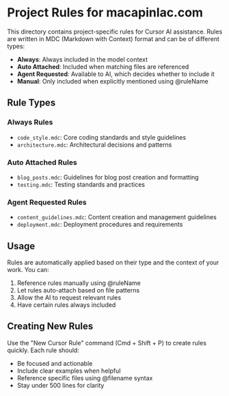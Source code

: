# Project Rules for macapinlac.com

This directory contains project-specific rules for Cursor AI assistance. Rules are written in MDC (Markdown with Context) format and can be of different types:

- **Always**: Always included in the model context
- **Auto Attached**: Included when matching files are referenced
- **Agent Requested**: Available to AI, which decides whether to include it
- **Manual**: Only included when explicitly mentioned using @ruleName

## Rule Types

### Always Rules
- `code_style.mdc`: Core coding standards and style guidelines
- `architecture.mdc`: Architectural decisions and patterns

### Auto Attached Rules
- `blog_posts.mdc`: Guidelines for blog post creation and formatting
- `testing.mdc`: Testing standards and practices

### Agent Requested Rules
- `content_guidelines.mdc`: Content creation and management guidelines
- `deployment.mdc`: Deployment procedures and requirements

## Usage

Rules are automatically applied based on their type and the context of your work. You can:

1. Reference rules manually using @ruleName
2. Let rules auto-attach based on file patterns
3. Allow the AI to request relevant rules
4. Have certain rules always included

## Creating New Rules

Use the "New Cursor Rule" command (Cmd + Shift + P) to create rules quickly. Each rule should:

- Be focused and actionable
- Include clear examples when helpful
- Reference specific files using @filename syntax
- Stay under 500 lines for clarity 